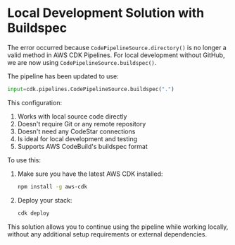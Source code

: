 # Local Development Solution with Buildspec

The error occurred because `CodePipelineSource.directory()` is no longer a valid method in AWS CDK Pipelines. For local development without GitHub, we are now using `CodePipelineSource.buildspec()`.

The pipeline has been updated to use:
```python
input=cdk.pipelines.CodePipelineSource.buildspec(".")
```

This configuration:
1. Works with local source code directly
2. Doesn't require Git or any remote repository
3. Doesn't need any CodeStar connections
4. Is ideal for local development and testing
5. Supports AWS CodeBuild's buildspec format

To use this:
1. Make sure you have the latest AWS CDK installed:
   ```bash
   npm install -g aws-cdk
   ```

2. Deploy your stack:
   ```bash
   cdk deploy
   ```

This solution allows you to continue using the pipeline while working locally, without any additional setup requirements or external dependencies.